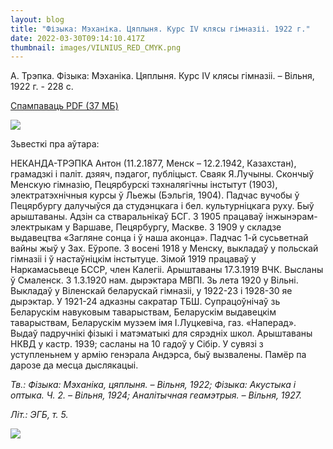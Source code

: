 ```yaml
---
layout: blog
title: "Фізыка: Мэханіка. Цяплыня. Курс IV клясы гімназіі. 1922 г."
date: 2022-03-30T09:14:10.417Z
thumbnail: images/VILNIUS_RED_CMYK.png
---
```

А. Трэпка. Фізыка: Мэханіка. Цяплыня. Курс IV клясы гімназіі. *–* Вільня, 1922 г. - 228 с.  

[Спампаваць PDF (37 МБ) ](<А. Трэпка. Фізыка: Мэханіка. Цяплыня. Курс IV клясы гімназіі. *–* Вільня*,* 1922 г.>)

<!--StartFragment-->

![](blob:https://www.vilnia.com/797ae7df-2ee2-40b3-a3f1-2a8d16350149)

<!--EndFragment-->

Зьвесткі пра аўтара:

НЕКАНДА-ТРЭПКА Антон (11.2.1877, Менск – 12.2.1942, Казахстан), грамадзкі і паліт. дзяяч, пэдагог, публіцыст. Сваяк Я.Лучыны. Скончыў Менскую гімназію, Пецярбурскі тэхналягічны інстытут (1903), электратэхнічныя курсы ў Льежы (Бэльгія, 1904). Падчас вучобы ў Пецярбургу далучыўся да студэнцкага і бел. культурніцкага руху. Быў арыштаваны. Адзін са стваральнікаў БСГ. З 1905 працаваў інжынэрам-электрыкам у Варшаве, Пецярбургу, Маскве. З 1909 у складзе выдавецтва «Загляне сонца і ў наша аконца». Падчас 1-й сусьветнай вайны жыў у Зах. Еўропе. З восені 1918 у Менску, выкладаў у польскай гімназіі і ў настаўніцкім інстытуце. Зімой 1919 працаваў у Наркамасьвеце БССР, член Калегіі. Арыштаваны 17.3.1919 ВЧК. Высланы ў Смаленск. З 1.3.1920 нам. дырэктара МВПІ. Зь лета 1920 у Вільні. Выкладаў у Віленскай беларускай гімназіі, у 1922-23 і 1928-30 яе дырэктар. У 1921-24 адказны сакратар ТБШ. Супрацоўнічаў зь Беларускім навуковым таварыствам, Беларускім выдавецкім таварыствам, Беларускім музэем імя І.Луцкевіча, газ. «Наперад». Выдаў падручнікі фізыкі і матэматыкі для сярэдніх школ. Арыштаваны НКВД у кастр. 1939; сасланы на 10 гадоў у Сібір. У сувязі з уступленьнем у армію генэрала Андэрса, быў вызвалены. Памёр па дарозе да месца дыслякацыі.

*Тв.: Фізыка: Мэханіка, цяплыня. – Вільня, 1922; Фізыка: Акустыка і оптыка. Ч. 2. – Вільня, 1924; Аналітычная геамэтрыя. – Вільня, 1927.*

*Літ.: ЭГБ, т. 5.*

![](images/physics_1922.png)

<!--EndFragment-->